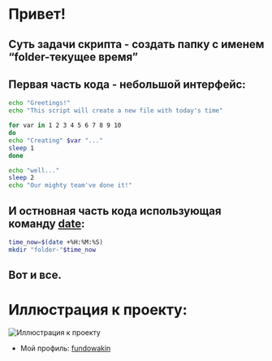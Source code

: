 # Привет! 
## Суть задачи скрипта - создать папку с именем “folder-текущее время”

## Первая часть кода - небольшой интерфейс:

```bash
echo "Greetings!"
echo "This script will create a new file with today's time"

for var in 1 2 3 4 5 6 7 8 9 10
do
echo "Creating" $var "..." 
sleep 1
done

echo "well..."
sleep 2
echo "Our mighty team've done it!"
```
## И остновная часть кода использующая команду [date](https://www.opennet.ru/docs/RUS/bash_scripting_guide/x6837.html):
```bash
time_now=$(date +%H:%M:%S)
mkdir "folder-"$time_now
```
## Вот и все.
# Иллюстрация к проекту:

![Иллюстрация к проекту](https://i.ibb.co/RYhqRLm/photo-2020-12-28-11-25-18.jpg)


+ Мой профиль:
[fundowakin](https://github.com/fundowakin)
